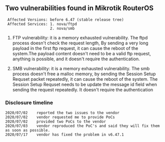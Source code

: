 ## Two vulnerabilities found in Mikrotik RouterOS
```
 Affected Versions: before 6.47 (stable release tree)
 Affected Services: 1. nova/ftpd
                    2. nova/smb
```
1. FTP vulnerability: it is a memory exhausted vulnerability. The ftpd process doesn't check the request length, By sending a very long payload in the first ftp request,  it can cause the reboot of the system.The payload content doesn't need to be a valid ftp request, anything is possible, and it doesn't require the authentication.

2. SMB vulnerability: it is a memory exhausted vulnerability. The smb process doesn't free a malloc memory, by sending the Session Setup Requset packet repeatedly, it can cause the reboot of the system. The Session Setup Requset needs to be update the message id field when sending the request repeatedly. It doesn't require the authentication


### Disclosure timeline
```
2020/07/02    reported the two issues to the vendor
2020/07/02    vendor requested me to provide PoCs
2020/07/02    provided two PoCs to the vendor
2020/07/03    vendor reproduced the PoC's and said they will fix them as soon as possible.
2020/07/17    vendor has fixed the problem in v6.47.1
```
